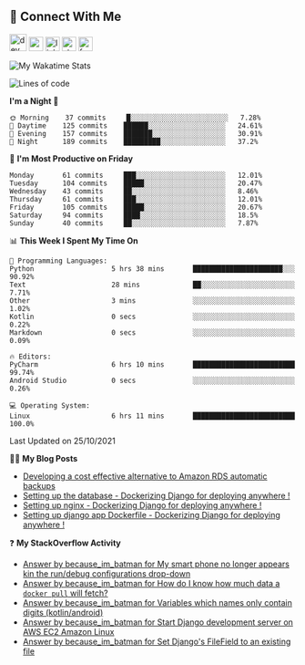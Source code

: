 ## :speech_balloon: Connect With Me
[<img src='https://cdn.jsdelivr.net/npm/simple-icons@3.0.1/icons/dev-dot-to.svg' alt='dev' height='30'>](https://dev.to/ashiqursuperfly)    [<img src='https://cdn.jsdelivr.net/npm/simple-icons@3.0.1/icons/cloudbees.svg' alt='website' height='25'>](https://ashiqur-rahman-buet16.herokuapp.com/)    [<img src='https://cdn.jsdelivr.net/npm/simple-icons@3.0.1/icons/linkedin.svg' alt='linkedin' height='25'>](https://www.linkedin.com/in/ashiq-buet16/)    [<img src='https://cdn.jsdelivr.net/npm/simple-icons@3.0.1/icons/stackoverflow.svg' alt='stackoverflow' height='25'>](https://stackoverflow.com/users/10498418/because-im-batman)    [<img src='https://cdn.jsdelivr.net/npm/simple-icons@3.0.1/icons/facebook.svg' alt='facebook' height='25'>](https://www.facebook.com/ashiqur.superfly/)
<!--
[<img src='https://cdn.jsdelivr.net/npm/simple-icons@3.0.1/icons/instagram.svg' alt='instagram' height='40'>](https://www.instagram.com/ashiqursuperfly/)
[<img src='https://cdn.jsdelivr.net/npm/simple-icons@3.0.1/icons/github.svg' alt='github' height='40'>](https://github.com/ashiqursuperfly)  
-->

![My Wakatime Stats](https://github-readme-stats.vercel.app/api/wakatime?username=ashiqursuperfly&layout=compact)

<!--START_SECTION:waka-->
![Lines of code](https://img.shields.io/badge/From%20Hello%20World%20I%27ve%20Written-3.3%20million%20lines%20of%20code-blue)

**I'm a Night 🦉** 

```text
🌞 Morning    37 commits     █░░░░░░░░░░░░░░░░░░░░░░░░   7.28% 
🌆 Daytime    125 commits    ██████░░░░░░░░░░░░░░░░░░░   24.61% 
🌃 Evening    157 commits    ███████░░░░░░░░░░░░░░░░░░   30.91% 
🌙 Night      189 commits    █████████░░░░░░░░░░░░░░░░   37.2%

```
📅 **I'm Most Productive on Friday** 

```text
Monday       61 commits     ███░░░░░░░░░░░░░░░░░░░░░░   12.01% 
Tuesday      104 commits    █████░░░░░░░░░░░░░░░░░░░░   20.47% 
Wednesday    43 commits     ██░░░░░░░░░░░░░░░░░░░░░░░   8.46% 
Thursday     61 commits     ███░░░░░░░░░░░░░░░░░░░░░░   12.01% 
Friday       105 commits    █████░░░░░░░░░░░░░░░░░░░░   20.67% 
Saturday     94 commits     ████░░░░░░░░░░░░░░░░░░░░░   18.5% 
Sunday       40 commits     ██░░░░░░░░░░░░░░░░░░░░░░░   7.87%

```


📊 **This Week I Spent My Time On** 

```text
💬 Programming Languages: 
Python                   5 hrs 38 mins       ██████████████████████░░░   90.92% 
Text                     28 mins             ██░░░░░░░░░░░░░░░░░░░░░░░   7.71% 
Other                    3 mins              ░░░░░░░░░░░░░░░░░░░░░░░░░   1.02% 
Kotlin                   0 secs              ░░░░░░░░░░░░░░░░░░░░░░░░░   0.22% 
Markdown                 0 secs              ░░░░░░░░░░░░░░░░░░░░░░░░░   0.09%

🔥 Editors: 
PyCharm                  6 hrs 10 mins       █████████████████████████   99.74% 
Android Studio           0 secs              ░░░░░░░░░░░░░░░░░░░░░░░░░   0.26%

💻 Operating System: 
Linux                    6 hrs 11 mins       █████████████████████████   100.0%

```


 Last Updated on 25/10/2021
<!--END_SECTION:waka-->

✍🏻 **My Blog Posts** 
<!-- BLOG-POST-LIST:START -->
- [Developing a cost effective alternative to Amazon RDS automatic backups](https://dev.to/ashiqursuperfly/cost-effective-alternative-to-amazon-rds-database-backups-1ll5)
- [Setting up the database - Dockerizing Django for deploying anywhere !](https://dev.to/ashiqursuperfly/setting-up-the-database-dockerizing-django-for-deploying-anywhere-3emg)
- [Setting up nginx - Dockerizing Django for deploying anywhere !](https://dev.to/ashiqursuperfly/setting-up-nginx-dockerizing-django-for-deploying-anywhere-536i)
- [Setting up django app Dockerfile - Dockerizing Django for deploying anywhere !](https://dev.to/ashiqursuperfly/setting-up-django-app-dockerfile-dockerizing-django-for-deploying-anywhere-4mpc)
<!-- BLOG-POST-LIST:END -->

❓ **My StackOverflow Activity**
<!-- STACKOVERFLOW:START -->
- [Answer by because_im_batman for My smart phone no longer appears kin the run/debug configurations drop-down](https://stackoverflow.com/questions/68990513/my-smart-phone-no-longer-appears-kin-the-run-debug-configurations-drop-down/68991236#68991236)
- [Answer by because_im_batman for How do I know how much data a `docker pull` will fetch?](https://stackoverflow.com/questions/68919509/how-do-i-know-how-much-data-a-docker-pull-will-fetch/68920221#68920221)
- [Answer by because_im_batman for Variables which names only contain digits (kotlin/android)](https://stackoverflow.com/questions/68871856/variables-which-names-only-contain-digits-kotlin-android/68872000#68872000)
- [Answer by because_im_batman for Start Django development server on AWS EC2 Amazon Linux](https://stackoverflow.com/questions/68183866/start-django-development-server-on-aws-ec2-amazon-linux/68184423#68184423)
- [Answer by because_im_batman for Set Django's FileField to an existing file](https://stackoverflow.com/questions/8332443/set-djangos-filefield-to-an-existing-file/67377214#67377214)
<!-- STACKOVERFLOW:END -->

<!-- ![Top Langs](https://github-readme-stats.vercel.app/api/top-langs/?username=ashiqursuperfly&layout=compact) -->
<!--
![Ashiqur's Stats](https://github-readme-stats.vercel.app/api?username=ashiqursuperfly&show_icons=true&theme=nord&count_private=true)
![Top Langs](https://github-readme-stats.vercel.app/api/top-langs/?username=ashiqursuperfly&layout=compact&theme=radical)
![Profile views](https://gpvc.arturio.dev/ashiqursuperfly)
Here are some ideas to get you started:

- 🔭 I’m currently working on ...
- 🌱 I’m currently learning ...
- 👯 I’m looking to collaborate on ...
- 🤔 I’m looking for help with ...
- 💬 Ask me about ...
- 📫 How to reach me: ...
- 😄 Pronouns: ...
- ⚡ Fun fact: ...
-->
